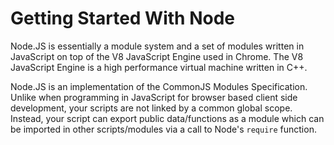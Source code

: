 Getting Started With Node
=========================

Node.JS is essentially a module system and a set of modules written in
JavaScript on top of the V8 JavaScript Engine used in Chrome. The V8
JavaScript Engine is a high performance virtual machine written in C++.

Node.JS is an implementation of the CommonJS Modules Specification. Unlike when
programming in JavaScript for browser based client side development, your
scripts are not linked by a common global scope. Instead, your script can
export public data/functions as a module which can be imported in other 
scripts/modules via a call to Node's `require` function.

[node]: http://nodejs.org
[npm]: http://npmjs.org
